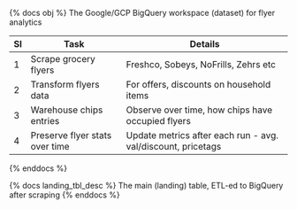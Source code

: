 {% docs obj %}
The Google/GCP BigQuery workspace (dataset) for flyer analytics

 Sl | Task                           | Details                                                     
----|--------------------------------|--------------------------------------------------------------
  1 | Scrape grocery flyers          | Freshco, Sobeys, NoFrills, Zehrs etc                         
  2 | Transform flyers data          | For offers, discounts on household items                     
  3 | Warehouse chips entries        | Observe over time, how chips have occupied flyers           
  4 | Preserve flyer stats over time | Update metrics after each run - avg. val/discount, pricetags
{% enddocs %}

{% docs landing_tbl_desc %}
The main (landing) table, ETL-ed to BigQuery after scraping
{% enddocs %}